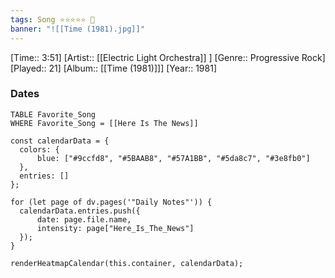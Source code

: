 ```yaml
---
tags: Song ⭐⭐⭐⭐⭐ 💛
banner: "![[Time (1981).jpg]]"
---
```

[Time:: 3:51]
[Artist:: [[Electric Light Orchestra]] ]
[Genre:: Progressive Rock]
[Played:: 21]
[Album:: [[Time (1981)]]]
[Year:: 1981]
### Dates
````dataview
TABLE Favorite_Song
WHERE Favorite_Song = [[Here Is The News]]
````

  ```dataviewjs
const calendarData = { 
	colors: { 
		blue: ["#9ccfd8", "#5BAAB8", "#57A1BB", "#5da8c7", "#3e8fb0"] 
	}, 
	entries: [] 
}; 

for (let page of dv.pages('"Daily Notes"')) { 
	calendarData.entries.push({ 
		date: page.file.name, 
		intensity: page["Here_Is_The_News"]
	}); 
} 

renderHeatmapCalendar(this.container, calendarData);
```
